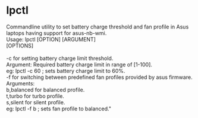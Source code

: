 # lpctl
Commandline utility to set battery charge threshold and fan profile in Asus laptops having support for asus-nb-wmi.<br />
Usage: lpctl [OPTION] [ARGUMENT]<br />
[OPTIONS]<br />      
			-c for setting battery charge limit threshold.<br />
			Argument: Required battery charge limit in range of [1-100].<br />
			eg: lpctl -c 60 ; sets battery charge limit to 60%.<br />
			-f for switching between predefined fan profiles provided by asus firmware.<br />
			Arguments:<br />
			b,balanced for balanced profile.<br />
			t,turbo for turbo profile.<br />
			s,silent for silent profile.<br />
			eg: lpctl -f b ; sets fan profile to balanced."<br />
